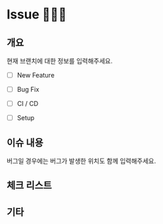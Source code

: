 # Issue 🙋🏻‍♂️


## 개요


현재 브랜치에 대한 정보를 입력해주세요.


- [ ] New Feature
- [ ] Bug Fix
- [ ] CI / CD
- [ ] Setup


## 이슈 내용


버그일 경우에는 버그가 발생한 위치도 함께 입력해주세요.


## 체크 리스트


## 기타
